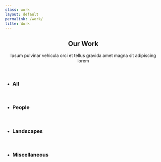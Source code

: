 ```yaml
---
class: work
layout: default
permalink: /work/
title: Work
---
```


<!-- Main -->
<section id="main" class="wrapper style2">
  <div class="inner">
    <header class="major special">
      <h1>Our Work</h1>
      <p>Ipsum pulvinar vehicula orci et tellus gravida amet magna sit adipiscing lorem</p>
    </header>
    <ul class="tabs">
      <li>
        <h3>All</h3>
        <div class="gallery">
          <a href="images/gallery/fulls/pic01.jpg"><img src="images/gallery/thumbs/pic01.jpg" alt="" /></a>
          <a href="images/gallery/fulls/pic02.jpg"><img src="images/gallery/thumbs/pic02.jpg" alt="" /></a>
          <a href="images/gallery/fulls/pic03.jpg"><img src="images/gallery/thumbs/pic03.jpg" alt="" /></a>
          <a href="images/gallery/fulls/pic04.jpg"><img src="images/gallery/thumbs/pic04.jpg" alt="" /></a>
          <a href="images/gallery/fulls/pic05.jpg"><img src="images/gallery/thumbs/pic05.jpg" alt="" /></a>
          <a href="images/gallery/fulls/pic06.jpg"><img src="images/gallery/thumbs/pic06.jpg" alt="" /></a>
          <a href="images/gallery/fulls/pic07.jpg"><img src="images/gallery/thumbs/pic07.jpg" alt="" /></a>
          <a href="images/gallery/fulls/pic08.jpg"><img src="images/gallery/thumbs/pic08.jpg" alt="" /></a>
          <a href="images/gallery/fulls/pic09.jpg"><img src="images/gallery/thumbs/pic09.jpg" alt="" /></a>
          <a href="images/gallery/fulls/pic10.jpg"><img src="images/gallery/thumbs/pic10.jpg" alt="" /></a>
          <a href="images/gallery/fulls/pic11.jpg"><img src="images/gallery/thumbs/pic11.jpg" alt="" /></a>
        </div>
      </li>
      <li>
        <h3>People</h3>
        <div class="gallery">
          <a href="images/gallery/fulls/pic08.jpg"><img src="images/gallery/thumbs/pic06.jpg" alt="" /></a>
          <a href="images/gallery/fulls/pic04.jpg"><img src="images/gallery/thumbs/pic02.jpg" alt="" /></a>
          <a href="images/gallery/fulls/pic06.jpg"><img src="images/gallery/thumbs/pic04.jpg" alt="" /></a>
          <a href="images/gallery/fulls/pic10.jpg"><img src="images/gallery/thumbs/pic08.jpg" alt="" /></a>
        </div>
      </li>
      <li>
        <h3>Landscapes</h3>
        <div class="gallery">
          <a href="images/gallery/fulls/pic05.jpg"><img src="images/gallery/thumbs/pic09.jpg" alt="" /></a>
          <a href="images/gallery/fulls/pic06.jpg"><img src="images/gallery/thumbs/pic01.jpg" alt="" /></a>
          <a href="images/gallery/fulls/pic08.jpg"><img src="images/gallery/thumbs/pic03.jpg" alt="" /></a>
          <a href="images/gallery/fulls/pic11.jpg"><img src="images/gallery/thumbs/pic11.jpg" alt="" /></a>
        </div>
      </li>
      <li>
        <h3>Miscellaneous</h3>
        <div class="gallery">
          <a href="images/gallery/fulls/pic05.jpg"><img src="images/gallery/thumbs/pic05.jpg" alt="" /></a>
          <a href="images/gallery/fulls/pic07.jpg"><img src="images/gallery/thumbs/pic07.jpg" alt="" /></a>
          <a href="images/gallery/fulls/pic10.jpg"><img src="images/gallery/thumbs/pic10.jpg" alt="" /></a>
        </div>
      </li>
    </ul>
  </div>
</section>
